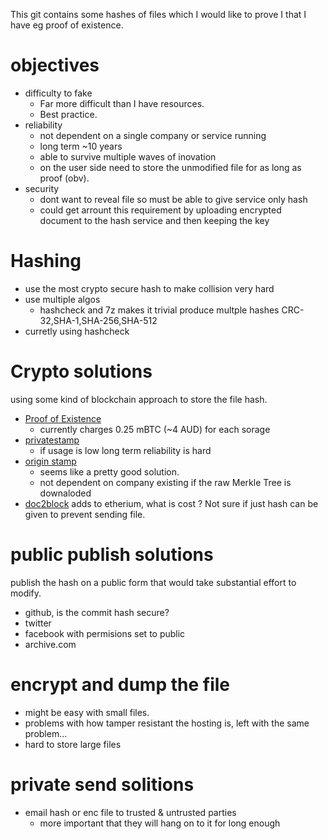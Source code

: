 This git contains some hashes of files which I would like to prove I that I have eg proof of existence.

# objectives
- difficulty to fake
  - Far more difficult than I have resources.
  - Best practice.
- reliability
  - not dependent on a single company or service running
  - long term ~10 years
  - able to survive multiple waves of inovation
  - on the user side need to store the unmodified file for as long as proof (obv).
- security
  - dont want to reveal file so must be able to give service only hash
  - could get arrount this requirement by uploading encrypted document to the hash service and then keeping the key

# Hashing
- use the most crypto secure hash to make collision very hard
- use multiple algos
  - hashcheck and 7z makes it trivial produce multple hashes CRC-32,SHA-1,SHA-256,SHA-512
- curretly using hashcheck

# Crypto solutions
using some kind of blockchain approach to store the file hash.
- [Proof of Existence](https://proofofexistence.com/)
  - currently charges 0.25 mBTC (~4 AUD) for each sorage
- [privatestamp](https://github.com/mustafarefaey/PrivateStamp) 
  - if usage is low long term reliability is hard
- [origin stamp](https://originstamp.com/) 
  - seems like a pretty good solution.
  - not dependent on company existing if the raw Merkle Tree is downaloded
- [doc2block](https://doc2block.com/) adds to etherium, what is cost ? Not sure if just hash can be given to prevent sending file.

# public publish solutions
publish the hash on a public form that would take substantial effort to modify.
- github, is the commit hash secure?
- twitter
- facebook with permisions set to public
- archive.com

# encrypt and dump the file
- might be easy with small files.
- problems with how tamper resistant the hosting is, left with the same problem...
- hard to store large files

# private send solitions
- email hash or enc file to trusted & untrusted parties
  - more important that they will hang on to it for long enough
